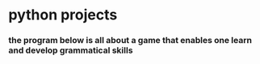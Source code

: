 # python projects

### the program below is all about a game that enables one learn and develop grammatical skills
